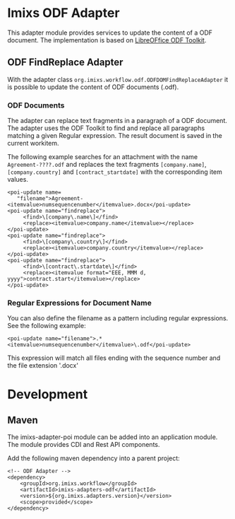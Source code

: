# Imixs ODF Adapter

This adapter module provides services to update the content of a ODF document. The implementation is based on
[LibreOFfice ODF Toolkit](https://odftoolkit.org/). 



## ODF FindReplace Adapter

With the adapter class `org.imixs.workflow.odf.ODFDOMFindReplaceAdapter` it is possible to update the content of ODF documents (.odf).


### ODF Documents

The adapter can replace text fragments in a paragraph of a ODF document. The adapter uses the ODF Toolkit to find and replace all paragraphs matching a given Regular expression. The result document is saved in the current workitem.

The following example searches for an attachment with the name `Agreement-????.odf` and replaces the text fragments `[company.name]`, `[company.country]` and `[contract_startdate]` with the corresponding item values.

    <poi-update name=
       "filename">Agreement-<itemvalue>numsequencenumber</itemvalue>.docx</poi-update>
    <poi-update name="findreplace">
         <find>\[company\.name\]</find>
         <replace><itemvalue>company.name</itemvalue></replace>
    </poi-update>
    <poi-update name="findreplace">
         <find>\[company\.country\]</find>
         <replace><itemvalue>company.country</itemvalue></replace>
    </poi-update>
    <poi-update name="findreplace">
         <find>\[contract\.startdate\]</find>
         <replace><itemvalue format="EEE, MMM d, yyyy">contract.start</itemvalue></replace>
    </poi-update>


### Regular Expressions for Document Name

You can also define the filename as a pattern including regular expressions. See the following example:

	<poi-update name="filename">.*<itemvalue>numsequencenumber</itemvalue>\.odf</poi-update>

This expression will match all files ending with the sequence number and the file extension '.docx'



# Development

## Maven


The imixs-adapter-poi module can be added into an application module. The module provides CDI and Rest API components. 

Add the following maven dependency into a parent project:


	<!-- ODF Adapter -->
	<dependency>
		<groupId>org.imixs.workflow</groupId>
		<artifactId>imixs-adapters-odf</artifactId>
		<version>${org.imixs.adapters.version}</version>
		<scope>provided</scope>
	</dependency>
	